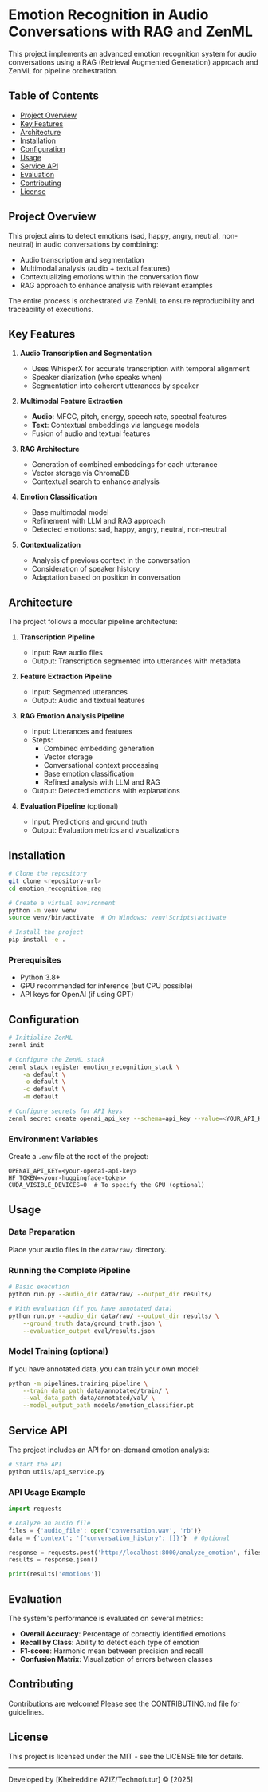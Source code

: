 # Emotion Recognition in Audio Conversations with RAG and ZenML

This project implements an advanced emotion recognition system for audio conversations using a RAG (Retrieval Augmented Generation) approach and ZenML for pipeline orchestration.

## Table of Contents
- [Project Overview](#project-overview)
- [Key Features](#key-features)
- [Architecture](#architecture)
- [Installation](#installation)
- [Configuration](#configuration)
- [Usage](#usage)
- [Service API](#service-api)
- [Evaluation](#evaluation)
- [Contributing](#contributing)
- [License](#license)

## Project Overview

This project aims to detect emotions (sad, happy, angry, neutral, non-neutral) in audio conversations by combining:
- Audio transcription and segmentation
- Multimodal analysis (audio + textual features)
- Contextualizing emotions within the conversation flow
- RAG approach to enhance analysis with relevant examples

The entire process is orchestrated via ZenML to ensure reproducibility and traceability of executions.

## Key Features

1. **Audio Transcription and Segmentation**
   - Uses WhisperX for accurate transcription with temporal alignment
   - Speaker diarization (who speaks when)
   - Segmentation into coherent utterances by speaker

2. **Multimodal Feature Extraction**
   - **Audio**: MFCC, pitch, energy, speech rate, spectral features
   - **Text**: Contextual embeddings via language models
   - Fusion of audio and textual features

3. **RAG Architecture**
   - Generation of combined embeddings for each utterance
   - Vector storage via ChromaDB
   - Contextual search to enhance analysis

4. **Emotion Classification**
   - Base multimodal model
   - Refinement with LLM and RAG approach
   - Detected emotions: sad, happy, angry, neutral, non-neutral

5. **Contextualization**
   - Analysis of previous context in the conversation
   - Consideration of speaker history
   - Adaptation based on position in conversation

## Architecture

The project follows a modular pipeline architecture:

1. **Transcription Pipeline**
   - Input: Raw audio files
   - Output: Transcription segmented into utterances with metadata

2. **Feature Extraction Pipeline**
   - Input: Segmented utterances
   - Output: Audio and textual features

3. **RAG Emotion Analysis Pipeline**
   - Input: Utterances and features
   - Steps:
     - Combined embedding generation
     - Vector storage
     - Conversational context processing
     - Base emotion classification
     - Refined analysis with LLM and RAG
   - Output: Detected emotions with explanations

4. **Evaluation Pipeline** (optional)
   - Input: Predictions and ground truth
   - Output: Evaluation metrics and visualizations

## Installation

```bash
# Clone the repository
git clone <repository-url>
cd emotion_recognition_rag

# Create a virtual environment
python -m venv venv
source venv/bin/activate  # On Windows: venv\Scripts\activate

# Install the project
pip install -e .
```

### Prerequisites

- Python 3.8+
- GPU recommended for inference (but CPU possible)
- API keys for OpenAI (if using GPT)

## Configuration

```bash
# Initialize ZenML
zenml init

# Configure the ZenML stack
zenml stack register emotion_recognition_stack \
    -a default \
    -o default \
    -c default \
    -m default

# Configure secrets for API keys
zenml secret create openai_api_key --schema=api_key --value=<YOUR_API_KEY>
```

### Environment Variables

Create a `.env` file at the root of the project:

```
OPENAI_API_KEY=<your-openai-api-key>
HF_TOKEN=<your-huggingface-token>
CUDA_VISIBLE_DEVICES=0  # To specify the GPU (optional)
```

## Usage

### Data Preparation

Place your audio files in the `data/raw/` directory.

### Running the Complete Pipeline

```bash
# Basic execution
python run.py --audio_dir data/raw/ --output_dir results/

# With evaluation (if you have annotated data)
python run.py --audio_dir data/raw/ --output_dir results/ \
    --ground_truth data/ground_truth.json \
    --evaluation_output eval/results.json
```

### Model Training (optional)

If you have annotated data, you can train your own model:

```bash
python -m pipelines.training_pipeline \
    --train_data_path data/annotated/train/ \
    --val_data_path data/annotated/val/ \
    --model_output_path models/emotion_classifier.pt
```

## Service API

The project includes an API for on-demand emotion analysis:

```bash
# Start the API
python utils/api_service.py
```

### API Usage Example

```python
import requests

# Analyze an audio file
files = {'audio_file': open('conversation.wav', 'rb')}
data = {'context': '{"conversation_history": []}'}  # Optional

response = requests.post('http://localhost:8000/analyze_emotion', files=files, data=data)
results = response.json()

print(results['emotions'])
```

## Evaluation

The system's performance is evaluated on several metrics:

- **Overall Accuracy**: Percentage of correctly identified emotions
- **Recall by Class**: Ability to detect each type of emotion
- **F1-score**: Harmonic mean between precision and recall
- **Confusion Matrix**: Visualization of errors between classes

## Contributing

Contributions are welcome! Please see the CONTRIBUTING.md file for guidelines.

## License

This project is licensed under the MIT - see the LICENSE file for details.

---

Developed by [Kheireddine AZIZ/Technofutur] © [2025]
